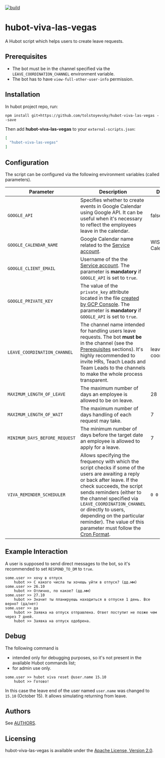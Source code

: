 [![build](https://travis-ci.com/tolstoyevsky/hubot-viva-las-vegas.svg?branch=master)](https://travis-ci.org/tolstoyevsky/hubot-viva-las-vegas)

# hubot-viva-las-vegas

A Hubot script which helps users to create leave requests.

## Prerequisites

* The bot must be in the channel specified via the `LEAVE_COORDINATION_CHANNEL` environment variable.
* The bot has to have `view-full-other-user-info` permission.

## Installation

In hubot project repo, run:

`npm install git+https://github.com/tolstoyevsky/hubot-viva-las-vegas --save`

Then add **hubot-viva-las-vegas** to your `external-scripts.json`:

```json
[
  "hubot-viva-las-vegas"
]
```

## Configuration

The script can be configured via the following environment variables (called parameters).

| Parameter                     | Description | Default |
|-------------------------------|-------------|---------|
| `GOOGLE_API`                  | Specifies whether to create events in Google Calendar using Google API. It can be useful when it's necessary to reflect the employees leave in the calendar. | false |
| `GOOGLE_CALENDAR_NAME`        | Google Calendar name related to the [Service account](https://cloud.google.com/iam/docs/service-accounts). | WIS Calendar |
| `GOOGLE_CLIENT_EMAIL`         | Username of the the [Service account](https://cloud.google.com/iam/docs/service-accounts). The parameter is **mandatory** if `GOOGLE_API` is set to `true`. | |
| `GOOGLE_PRIVATE_KEY`          | The value of the `private_key` attribute located in the file [created by GCP Console](https://cloud.google.com/iam/docs/creating-managing-service-account-keys). The parameter is **mandatory** if `GOOGLE_API` is set to `true`. | |
| `LEAVE_COORDINATION_CHANNEL`  | The channel name intended for handling users leave requests. The bot **must be** in the channel (see the [Prerequisites](#prerequisites) sections). It's highly recommended to invite HRs, Teach Leads and Team Leads to the channels to make the whole process transparent. | leave-coordination |
| `MAXIMUM_LENGTH_OF_LEAVE`     | The maximum number of days an employee is allowed to be on leave. | 28 |
| `MAXIMUM_LENGTH_OF_WAIT`      | The maximum number of days handling of each request may take. | 7 |
| `MINIMUM_DAYS_BEFORE_REQUEST` | The minimum number of days before the target date an employee is allowed to apply for a leave. | 7 |
| `VIVA_REMINDER_SCHEDULER` | Allows specifying the frequency with which the script checks if some of the users are awaiting a reply or back after leave. If the check succeeds, the script sends reminders (either to the channel specified via `LEAVE_COORDINATION_CHANNEL` or directly to users, depending on the particular reminder). The value of this parameter must follow the [Cron Format](https://github.com/node-schedule/node-schedule#cron-style-scheduling). | `0 0 7 * * *` |

## Example Interaction

A user is supposed to send direct messages to the bot, so it's recommended to set `RESPOND_TO_DM` to `true`.

```
some.user >> хочу в отпуск
    hubot >> C какого числа ты хочешь уйти в отпуск? (дд.мм)
some.user >> 26.10
    hubot >> Отлично, по какое? (дд.мм)
some.user >> 27.10
    hubot >> Значит ты планируешь находиться в отпуске 1 день. Все верно? (да/нет)
some.user >> да
    hubot >> Заявка на отпуск отправлена. Ответ поступит не позже чем через 7 дней.
    hubot >> Заявка на отпуск одобрена.
```

## Debug

The following command is
* intended only for debugging purposes, so it's not present in the available Hubot commands list;
* for admin use only.

```
some.user >> hubot viva reset @user.name 15.10
    hubot >> Готово!
```

In this case the leave end of the user named `user.name` was changed to `15.10` (October 15). It allows simulating returning from leave.


## Authors

See [AUTHORS](AUTHORS.md).

## Licensing

hubot-viva-las-vegas is available under the [Apache License, Version 2.0](LICENSE).
